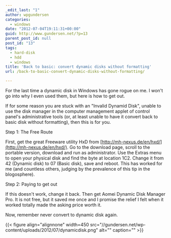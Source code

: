 ```yaml
---
_edit_last: "1"
author: wpgundersen
categories:
  - windows
date: "2012-07-04T19:11:31+00:00"
guid: http://www.gundersen.net/?p=13
parent_post_id: null
post_id: "13"
tags:
  - hard-disk
  - hdd
  - windows
title: 'Back to basic: convert dynamic disks without formatting'
url: /back-to-basic-convert-dynamic-disks-without-formatting/

---
```

For the last time a dynamic disk in Windows has gone rogue on me. I won't go into why I even used them, but here is how to get out.

If for some reason you are stuck with an "Invalid Dynamid Disk", unable to use the disk manager in the computer management applet of control panel's administrative tools (or, at least unable to have it convert back to basic disk without formatting), then this is for you.

Step 1: The Free Route

First, get the great Freeware utility HxD from [http://mh-nexus.de/en/hxd/](http://mh-nexus.de/en/hxd/). Go to the download page, scroll to the portable version, download and run as administrator. Use the Extras menu to open your physical disk and find the byte at location 1C2. Change it from 42 (Dynamic disk) to 07 (Basic disk), save and reboot. This has worked for me (and countless others, judging by the prevalence of this tip in the blogosphere).

Step 2: Paying to get out

If this doesn't work, change it back. Then get Aomei Dynamic Disk Manager Pro. It is not free, but it saved me once and I promise the relief I felt when it worked totally made the asking price worth it.

Now, remember never convert to dynamic disk again.

{{< figure align="alignnone" width=450 src="//gundersen.net/wp-content/uploads/2012/07/dynamicdisk.png" alt="" caption="" >}}

